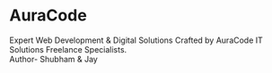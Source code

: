 # AuraCode
Expert Web Development &amp; Digital Solutions Crafted by AuraCode IT Solutions Freelance Specialists.
<br>
Author- Shubham & Jay
